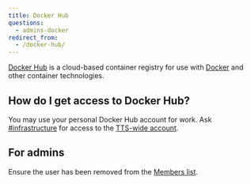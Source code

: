 ```yaml
---
title: Docker Hub
questions:
  - admins-docker
redirect_from:
  - /docker-hub/
---
```


[Docker Hub](https://hub.docker.com/) is a cloud-based container registry for
use with [Docker](https://www.docker.com/) and other container technologies.

## How do I get access to Docker Hub?

You may use your personal Docker Hub account for work. Ask
[\#infrastructure](https://gsa-tts.slack.com/archives/C039MHHF8) for access to
the [TTS-wide account](https://hub.docker.com/orgs/gsatts).

## For admins

Ensure the user has been removed from the
[Members list](https://hub.docker.com/orgs/gsatts).
